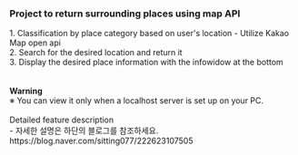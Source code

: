 ### Project to return surrounding places using map API
    
<implementation function>     
1. Classification by place category based on user's location - Utilize Kakao Map open api<br>
2. Search for the desired location and return it<br> 
3. Display the desired place information with the infowidow at the bottom<br>  
<br><br>
<b> Warning </b><br>
※ You can view it only when a localhost server is set up on your PC.
<br><br>
Detailed feature description<br>
  - 자세한 설명은 하단의 블로그를 참조하세요.
https://blog.naver.com/sitting077/222623107505
